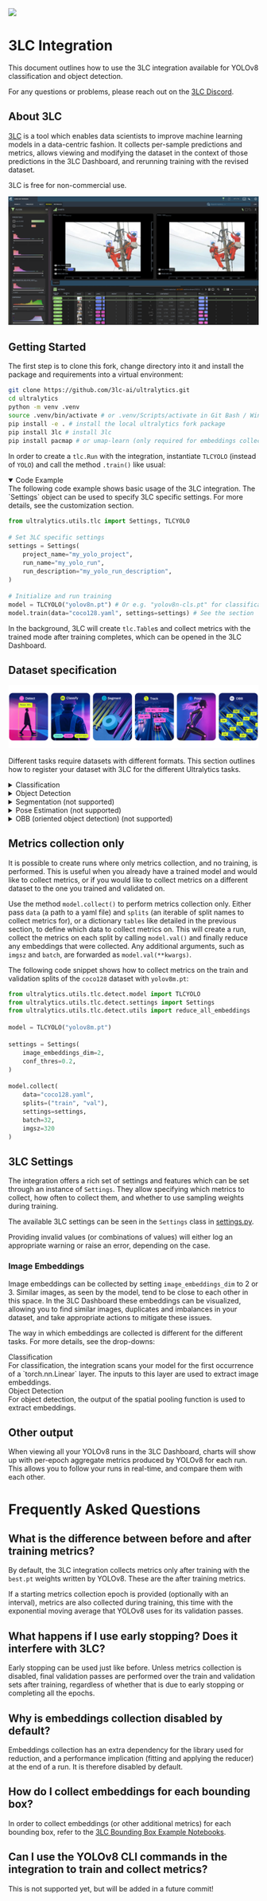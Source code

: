 <img src="https://3lc.ai/wp-content/uploads/2023/09/3LC-Logo_Footer.svg">

# 3LC Integration

This document outlines how to use the 3LC integration available for YOLOv8 classification and object detection.

For any questions or problems, please reach out on the [3LC Discord](https://discord.com/channels/1236027984150794290/1236118620002586655).

## About 3LC

[3LC](https://3lc.ai) is a tool which enables data scientists to improve machine learning models in a data-centric fashion. It collects per-sample predictions and metrics, allows viewing and modifying the dataset in the context of those predictions in the 3LC Dashboard, and rerunning training with the revised dataset.

3LC is free for non-commercial use.

![3LC Dashboard Overview](_static/dashboard.png)

## Getting Started

The first step is to clone this fork, change directory into it and install the package and requirements into a virtual environment:
```bash
git clone https://github.com/3lc-ai/ultralytics.git
cd ultralytics
python -m venv .venv
source .venv/bin/activate # or .venv/Scripts/activate in Git Bash / Windows
pip install -e . # install the local ultralytics fork package
pip install 3lc # install 3lc
pip install pacmap # or umap-learn (only required for embeddings collection)
```

In order to create a `tlc.Run` with the integration, instantiate `TLCYOLO` (instead of `YOLO`) and call the method `.train()` like usual:
<details open>
<summary>Code Example</summary>
The following code example shows basic usage of the 3LC integration. The `Settings` object can be used to specify 3LC specific settings. For more details, see the
customization section.

```python
from ultralytics.utils.tlc import Settings, TLCYOLO

# Set 3LC specific settings
settings = Settings(
    project_name="my_yolo_project",
    run_name="my_yolo_run",
    run_description="my_yolo_run_description",
)

# Initialize and run training
model = TLCYOLO("yolov8n.pt") # Or e.g. "yolov8n-cls.pt" for classification
model.train(data="coco128.yaml", settings=settings) # See the section 'Dataset Specification' for how to specify which data to use
```
</details>

In the background, 3LC will create `tlc.Table`s and collect metrics with the trained mode after training completes, which can be opened in the 3LC Dashboard.

## Dataset specification

![Banner image with tasks](https://raw.githubusercontent.com/ultralytics/assets/main/im/banner-tasks.png)

Different tasks require datasets with different formats. This section outlines how to register your dataset with 3LC for the different Ultralytics tasks.

<details>
<summary>Classification</summary>
For image classification, there are two ways to specify which data to use during training and metrics collection.

1. Using the argument `data` like usual when calling `model.train(data=path/to/dataset)`. See the [Ultralytics Documentation](https://docs.ultralytics.com/datasets/classify/). This will create `tlc.Table`s for each split, with the dataset name set to the last part of the dataset path. On rerunning the same command, the same `Table`s will be used. If new revisions have been created for these `Table`s in the 3LC Dashboard, the latest versions will be used instead. This way of specifying the data is useful when you are using the 3LC integration for the first time.

1. Using the argument `tables` when calling `model.train(tables={"train": my_train_table, "val": my_val_table})`. Here `my_train_table` and `my_val_table` need to be instances of `tlc.Table` or paths to tables in the form of a `tlc.Url`, `pathlib.Path` or `str`. In this case the provided `tlc.Table`s will be used as provided. If `"val"` and `"test"` splits are provided, `"val"` will be used for validation. This way of specifying the data is useful when you would like to use specific versions of your data (i.e. not necessarily 'latest'), or if you have created your own `tlc.Table`s and would like to use them instead.

If your `tlc.Table`s have custom column names for your image and label columns, you can provide these as additional arguments `image_column_name` and `label_column_name`. The defaults are `Image` and `Label`.
</details>

<details>
<summary>Object Detection</summary>
For object detection, there are three ways to specify which data to use during training and metrics collection.

1. Using the argument `data` like usual when calling `model.train(data=path/to/dataset.yaml)`. See the [Ultralytics Documentation](https://docs.ultralytics.com/datasets/detect/). This will create `tlc.Table`s for each split. On rerunning the same command, the same `Table`s will be used. If new revisions have been created for these `Table`s in the 3LC Dashboard, the latest versions will be used instead. This way of specifying the data is useful when you are using the 3LC integration for the first time.

1. Using the argument `tables`. Here `my_train_table` and `my_val_table` need to be instances of `tlc.Table` or paths to tables in the form of a `tlc.Url`, `pathlib.Path` or `str`. In this case the provided `tlc.Table`s will be used as provided. If `"val"` and `"test"` splits are provided, `"val"` will be used for validation. This way of specifying the data is useful when you would like to use specific versions of your data (i.e. not necessarily `'latest'`), or if you have created your own `tlc.Table`s and would like to use them instead.

1. Using the argument `data` like usual, but providing the path to a 3LC Dataset YAML file. The way to specify this is by adding a prefix `3LC://` to the path. A 3LC Dataset YAML file specifies the locations of 3LC Tables instead of the locations of images or labels on your disk. An example 3LC YAML looks like this:
```yaml
train: path/to/train/table
val: s3://path/to/val/table
```

It is even possible to specify that you would like to use the latest revision of these tables, by attaching `:latest` at the end of a path:
```yaml
train: path/to/train/table:latest
val: s3://path/to/val/table:latest
```

</details>

<details>
<summary>Segmentation (not supported)</summary>
The 3LC integration does not yet support the Segmentation task. Let us know on [Discord](https://discord.com/channels/1236027984150794290/1236118620002586655) if you would like us to add it.
</details>

<details>
<summary>Pose Estimation (not supported)</summary>
The 3LC integration does not yet support the Pose Estimation task. Let us know on [Discord](https://discord.com/channels/1236027984150794290/1236118620002586655) if you would like us to add it.
</details>

<details>
<summary>OBB (oriented object detection) (not supported)</summary>
The 3LC integration does not yet support the Oriented Object Detection task. Let us know on [Discord](https://discord.com/channels/1236027984150794290/1236118620002586655) if you would like us to add it.
</details>

## Metrics collection only

It is possible to create runs where only metrics collection, and no training, is performed. This is useful when you already have a trained model and would like to collect metrics, or if you would like to collect metrics on a different dataset to the one you trained and validated on.

Use the method `model.collect()` to perform metrics collection only. Either pass `data` (a path to a yaml file) and `splits` (an iterable of split names to collect metrics for), or a dictionary `tables` like detailed in the previous section, to define which data to collect metrics on. This will create a run, collect the metrics on each split by calling `model.val()` and finally reduce any embeddings that were collected. Any additional arguments, such as `imgsz` and `batch`, are forwarded as `model.val(**kwargs)`.

The following code snippet shows how to collect metrics on the train and validation splits of the `coco128` dataset with `yolov8m.pt`:
```python
from ultralytics.utils.tlc.detect.model import TLCYOLO
from ultralytics.utils.tlc.detect.settings import Settings
from ultralytics.utils.tlc.detect.utils import reduce_all_embeddings

model = TLCYOLO("yolov8m.pt")

settings = Settings(
    image_embeddings_dim=2,
    conf_thres=0.2,
)

model.collect(
    data="coco128.yaml",
    splits=("train", "val"),
    settings=settings,
    batch=32,
    imgsz=320
)
```

## 3LC Settings

The integration offers a rich set of settings and features which can be set through an instance of `Settings`. They allow specifying which metrics to collect, how often to collect them, and whether to use sampling weights during training.

The available 3LC settings can be seen in the `Settings` class in [settings.py](detect/settings.py).

Providing invalid values (or combinations of values) will either log an appropriate warning or raise an error, depending on the case.

### Image Embeddings

Image embeddings can be collected by setting `image_embeddings_dim` to 2 or 3. Similar images, as seen by the model, tend to be close to each other in this space. In the 3LC Dashboard these embeddings can be visualized, allowing you to find similar images, duplicates and imbalances in your dataset, and take appropriate actions to mitigate these issues.

The way in which embeddings are collected is different for the different tasks. For more details, see the drop-downs:
<summary>Classification</summary>
For classification, the integration scans your model for the first occurrence of a `torch.nn.Linear` layer. The inputs to this layer are used to extract image embeddings.
</details>
<summary>Object Detection</summary>
For object detection, the output of the spatial pooling function is used to extract embeddings.
</details>

## Other output

When viewing all your YOLOv8 runs in the 3LC Dashboard, charts will show up with per-epoch aggregate metrics produced by YOLOv8 for each run. This allows you to follow your runs in real-time, and compare them with each other.

# Frequently Asked Questions

## What is the difference between before and after training metrics?

By default, the 3LC integration collects metrics only after training with the `best.pt` weights written by YOLOv8. These are the after training metrics.

If a starting metrics collection epoch is provided (optionally with an interval), metrics are also collected during training, this time with the exponential moving average that YOLOv8 uses for its validation passes.

## What happens if I use early stopping? Does it interfere with 3LC?

Early stopping can be used just like before. Unless metrics collection is disabled, final validation passes are performed over the train and validation sets after training, regardless of whether that is due to early stopping or completing all the epochs.

## Why is embeddings collection disabled by default?

Embeddings collection has an extra dependency for the library used for reduction, and a performance implication (fitting and applying the reducer) at the end of a run. It is therefore disabled by default.

## How do I collect embeddings for each bounding box?

In order to collect embeddings (or other additional metrics) for each bounding box, refer to the [3LC Bounding Box Example Notebooks](https://docs.3lc.ai/3lc/latest/public-notebooks/add-bb-embeddings.html).

## Can I use the YOLOv8 CLI commands in the integration to train and collect metrics?

This is not supported yet, but will be added in a future commit!